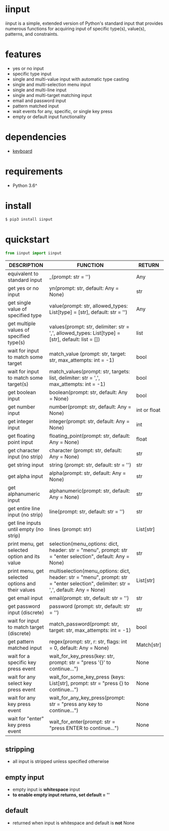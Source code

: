 
# iinput

iinput is a simple, extended version of Python's standard input that provides numerous functions for acquiring input of specific type(s), value(s), patterns, and constraints.

# features
- yes or no input
- specific type input
- single and multi-value input with automatic type casting
- single and multi-selection menu input
- single and multi-line input
- single and multi-target matching input
- email and password input
- pattern matched input
- wait events for any, specific, or single key press
- empty or default input functionality

# dependencies
- [keyboard](https://github.com/boppreh/keyboard)

# requirements

- Python 3.6^

# install

```bash
$ pip3 install iinput
```

# quickstart

```python
from iinput import iinput
```

| DESCRIPTION                                       | FUNCTION                                                                                                                             | RETURN  |
|---------------------------------------------------|--------------------------------------------------------------------------------------------------------------------------------------|--------------|
| equivalent to standard input                               | _(prompt: str = '')                                                                                                 | Any          |
| get yes or no input                               | yn(prompt: str, default: Any = None)                                                                                                 | str          |
| get single value of specified type                | value(prompt: str, allowed_types: List[type] = [str], default: str = '')                                                             | Any          |
| get multiple values of specified type(s)          | values(prompt: str, delimiter: str = ',', allowed_types: List[type] = [str], default: list = [])                                     | list         |
| wait for input to match some target               | match_value (prompt: str, target: str, max_attempts: int = -1)                                                                       | bool         |
| wait for input to match some target(s)            | match_values(prompt: str, targets: list, delimiter: str = ',', max_attempts: int = -1)                                               | bool         |
| get boolean input                                 | boolean(prompt: str, default: Any = None)                                                                                            | bool         |
| get number input                                  | number(prompt: str, default: Any = None)                                                                                             | int or float |
| get integer input                                 | integer(prompt: str, default: Any = None)                                                                                            | int          |
| get floating point input                          | floating_point(prompt: str, default: Any = None)                                                                                     | float        |
| get character input (no strip)                              | character (prompt: str, default: Any = None)                                                                                         | str          |
| get string input                                  | string (prompt: str, default: str = '')                                                                                              | str          |
| get alpha input                                   | alpha(prompt: str, default: Any = None)                                                                                              | str          |
| get alphanumeric input                            | alphanumeric(prompt: str, default: Any = None)                                                                                       | str          |
| get entire line input (no strip)                  | line(prompt: str, default: str = '')                                                                                                 | str          |
| get line inputs until empty (no strip)            | lines (prompt: str)                                                                                                                  | List[str]    |
| print menu, get selected option and its value     | selection(menu_options: dict, header: str = "menu", prompt: str = "enter selection", default: Any = None)                            | str          |
| print menu, get selected options and their values | multiselection(menu_options: dict, header: str = "menu", prompt: str = "enter selection", delimiter: str = ',', default: Any = None) | List[str]    |
| get email input                                   | email(prompt: str, default: str = '')                                                                                                | str          |
| get password input (discrete)                     | password (prompt: str, default: str = '')                                                                                            | str          |
| wait for input to match target (discrete)         | match_password(prompt: str, target: str, max_attempts: int = -1)                                                                     | bool         |
| get pattern matched input                         | regex(prompt: str, r: str, flags: int = 0, default: Any = None)                                                                      | Match[str]   |
| wait for a specific key press event               | wait_for_key_press(key: str, prompt: str = "press '{}' to continue...")                                                              | None         |
| wait for any select key press event               | wait_for_some_key_press (keys: List[str], prompt: str = "press {} to continue...")                                                   | None         |
| wait for any key press event                      | wait_for_any_key_press(prompt: str = "press any key to continue...")                                                                 | None         |
| wait for "enter" key press event                  | wait_for_enter(prompt: str = "press ENTER to continue...")                                                                           | None         |

## stripping
- all input is stripped unless specified otherwise

## empty input
- empty input is **whitespace** input
- **to enable empty input returns, set default = ''**

## default
- returned when input is whitespace and default is **not** None
